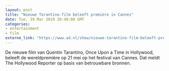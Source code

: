 ```yaml
---
layout: post
title: "Nieuwe Tarantino-film beleeft première in Cannes"
date: Tue, 19 Mar 2019 20:49:00 GMT
categories: 
- entertainment 
- film 
externe_link: "https://www.ad.nl/show/nieuwe-tarantino-film-beleeft-premiere-in-cannes~aceb724f/"
---
```


De nieuwe film van Quentin Tarantino, Once Upon a Time in Hollywood, beleeft de wereldpremière op 21 mei op het festival van Cannes. Dat meldt The Hollywood Reporter op basis van betrouwbare bronnen.
